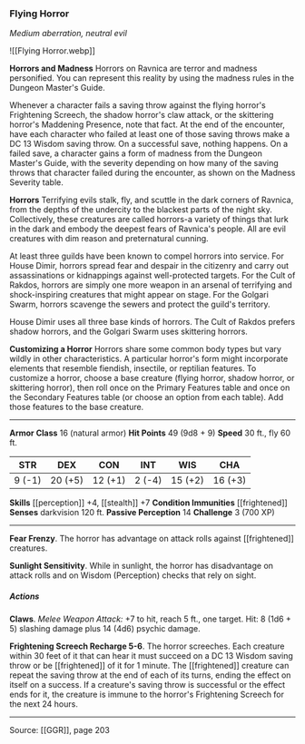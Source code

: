 ### Flying Horror
_Medium aberration, neutral evil_

![[Flying Horror.webp]]

**Horrors and Madness** Horrors on Ravnica are terror and madness personified. You can represent this reality by using the madness rules in the Dungeon Master's Guide.

Whenever a character fails a saving throw against the flying horror's Frightening Screech, the shadow horror's claw attack, or the skittering horror's Maddening Presence, note that fact. At the end of the encounter, have each character who failed at least one of those saving throws make a DC 13 Wisdom saving throw. On a successful save, nothing happens. On a failed save, a character gains a form of madness from the Dungeon Master's Guide, with the severity depending on how many of the saving throws that character failed during the encounter, as shown on the Madness Severity table.





**Horrors** Terrifying evils stalk, fly, and scuttle in the dark corners of Ravnica, from the depths of the undercity to the blackest parts of the night sky. Collectively, these creatures are called horrors-a variety of things that lurk in the dark and embody the deepest fears of Ravnica's people. All are evil creatures with dim reason and preternatural cunning.

At least three guilds have been known to compel horrors into service. For House Dimir, horrors spread fear and despair in the citizenry and carry out assassinations or kidnappings against well-protected targets. For the Cult of Rakdos, horrors are simply one more weapon in an arsenal of terrifying and shock-inspiring creatures that might appear on stage. For the Golgari Swarm, horrors scavenge the sewers and protect the guild's territory.

House Dimir uses all three base kinds of horrors. The Cult of Rakdos prefers shadow horrors, and the Golgari Swarm uses skittering horrors.


**Customizing a Horror** Horrors share some common body types but vary wildly in other characteristics. A particular horror's form might incorporate elements that resemble fiendish, insectile, or reptilian features. To customize a horror, choose a base creature (flying horror, shadow horror, or skittering horror), then roll once on the Primary Features table and once on the Secondary Features table (or choose an option from each table). Add those features to the base creature.












---

**Armor Class** 16 (natural armor)
**Hit Points** 49 (9d8 + 9)
**Speed** 30 ft., fly 60 ft.

| STR     | DEX     | CON     | INT     | WIS     | CHA     |
|---------|---------|---------|---------|---------|---------|
| 9 (-1) | 20 (+5) | 12 (+1) | 2 (-4) | 15 (+2) | 16 (+3) |

**Skills** [[perception]] +4, [[stealth]] +7
**Condition Immunities** [[frightened]]
**Senses** darkvision 120 ft.
**Passive Perception** 14
**Challenge** 3 (700 XP)

---

**Fear Frenzy**. The horror has advantage on attack rolls against [[frightened]] creatures.

**Sunlight Sensitivity**. While in sunlight, the horror has disadvantage on attack rolls and on Wisdom (Perception) checks that rely on sight.

##### Actions
**Claws**. _Melee Weapon Attack:_ +7 to hit, reach 5 ft., one target. Hit: 8 (1d6 + 5) slashing damage plus 14 (4d6) psychic damage.

**Frightening Screech Recharge 5-6**. The horror screeches. Each creature within 30 feet of it that can hear it must succeed on a DC 13 Wisdom saving throw or be [[frightened]] of it for 1 minute. The [[frightened]] creature can repeat the saving throw at the end of each of its turns, ending the effect on itself on a success. If a creature's saving throw is successful or the effect ends for it, the creature is immune to the horror's Frightening Screech for the next 24 hours.


---

Source: [[GGR]], page 203